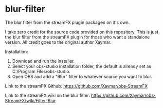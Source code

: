 # blur-filter
The blur filter from the streamFX plugin packaged on it's own.

I take zero credit for the source code provided on this repository. This is just the blur filter from the streamFX plugin for
those who want a standalone version. All credit goes to the original author Xaymar.

Installation:
1) Download and run the installer.
2) Select your obs-studio installation folder, the default is already set as C:\Program Files\obs-studio.
3) Open OBS and add a "Blur" filter to whatever source you want to blur.


Link to the streamFX Github: https://github.com/Xaymar/obs-StreamFX

Link to the streamFX wiki on the blur filter: https://github.com/Xaymar/obs-StreamFX/wiki/Filter-Blur
